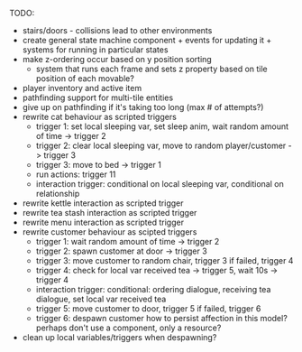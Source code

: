 TODO:
* stairs/doors - collisions lead to other environments
* create general state machine component + events for updating it + systems for running in particular states
* make z-ordering occur based on y position sorting
  * system that runs each frame and sets z property based on tile position of each movable?
* player inventory and active item
* pathfinding support for multi-tile entities
* give up on pathfinding if it's taking too long (max # of attempts?)
* rewrite cat behaviour as scripted triggers
  * trigger 1: set local sleeping var, set sleep anim, wait random amount of time -> trigger 2
  * trigger 2: clear local sleeping var, move to random player/customer -> trigger 3
  * trigger 3: move to bed -> trigger 1
  * run actions: trigger 11
  * interaction trigger: conditional on local sleeping var, conditional on relationship
* rewrite kettle interaction as scripted trigger
* rewrite tea stash interaction as scripted trigger
* rewrite menu interaction as scripted trigger
* rewrite customer behaviour as scipted triggers
  * trigger 1: wait random amount of time -> trigger 2
  * trigger 2: spawn customer at door -> trigger 3
  * trigger 3: move customer to random chair, trigger 3 if failed, trigger 4
  * trigger 4: check for local var received tea -> trigger 5, wait 10s -> trigger 4
  * interaction trigger: conditional: ordering dialogue, receiving tea dialogue, set local var received tea
  * trigger 5: move customer to door, trigger 5 if failed, trigger 6
  * trigger 6: despawn customer
  how to persist affection in this model? perhaps don't use a component, only a resource?
* clean up local variables/triggers when despawning?
